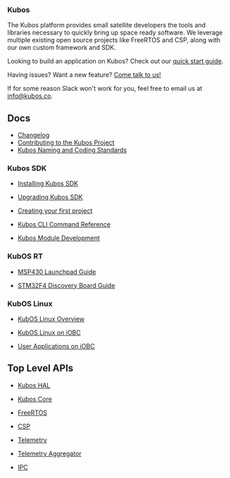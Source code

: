### Kubos

The Kubos platform provides small satellite developers the tools and libraries necessary to quickly bring up space ready software. We leverage multiple existing open source projects like FreeRTOS and CSP, along with our own custom framework and SDK.

Looking to build an application on Kubos? Check out our [quick start guide](docs/first-project.md).

Having issues? Want a new feature? [Come talk to us!](https://slack.kubos.co/)

If for some reason Slack won't work for you, feel free to email us at info@kubos.co.

## Docs

 - [Changelog](docs/changelog.md)
 - [Contributing to the Kubos Project](docs/contribution-process.md)
 - [Kubos Naming and Coding Standards](docs/kubos-standards.md)
 
### Kubos SDK

 - [Installing Kubos SDK](docs/sdk-installing.md)

 - [Upgrading Kubos SDK](docs/sdk-upgrading.md)

 - [Creating your first project](docs/first-project.md)

 - [Kubos CLI Command Reference](docs/sdk-reference.md)

 - [Kubos Module Development](docs/kubos-development.md)

 
### KubOS RT

 - [MSP430 Launchpad Guide](docs/msp430-launchpad-guide.md)

 - [STM32F4 Discovery Board Guide](docs/stm32f4-discovery-board-guide.md)
 
### KubOS Linux
 
 - [KubOS Linux Overview](docs/kubos-linux-overview.md)
 
 - [KubOS Linux on iOBC](docs/kubos-linux-on-iobc.md)
 
 - [User Applications on iOBC](docs/user-app-on-iobc.md)


## Top Level APIs

 - [Kubos HAL](./kubos-hal/index.html)

 - [Kubos Core](./kubos-core/index.html)

 - [FreeRTOS](./freertos/index.html)

 - [CSP](./libcsp/index.html)
 
 - [Telemetry](./telemetry/index.html)
 
 - [Telemetry Aggregator](./telemetry-aggregator/index.html)
 
 - [IPC](./ipc/index.html)
